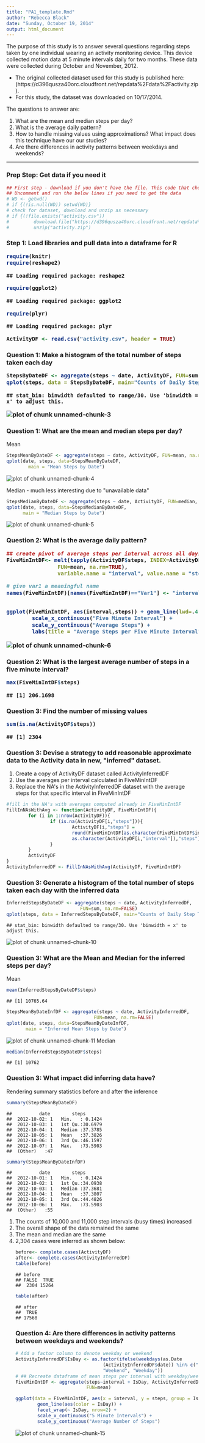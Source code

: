 ```yaml
---
title: "PA1_template.Rmd"
author: "Rebecca Black"
date: "Sunday, October 19, 2014"
output: html_document
---
```

The purpose of this study is to answer several questions regarding steps taken by one individual wearing an activity monitoring device. This device collected motion data at 5 minute intervals daily for two months.  These data were collected during October and November, 2012. 

<ul>
<li>The original collected dataset used for this study is published here: (https://d396qusza40orc.cloudfront.net/repdata%2Fdata%2Factivity.zip).</li>
<li>For this study, the dataset was downloaded on 10/17/2014.</li>
</ul>
The questions to answer are:
<ol>
<li>What are the mean and median steps per day?</li>
<li>What is the average daily pattern?</li>
<li>How to handle missing values using approximations?  What impact does this technique have our our studies?</li>
<li>Are there differences in activity patterns between weekdays and weekends?</li>
</ol>

_______________________________
<h3>Prep Step: Get data if you need it</h3>

```r
## First step - download if you don't have the file. This code that checks for the dataset, downloads and unzips it as necessary.
## Uncomment and run the below lines if you need to get the data
# WD <- getwd()
# if {(!is.null(WD)) setwd(WD)}
# check for dataset, download and unzip as necessary
# if {(!file.exists("activity.csv"))
#         download.file("https://d396qusza40orc.cloudfront.net/repdata%2Fdata%2Factivity.zip", "activity.zip" )
#         unzip("activity.zip")
```
<h3>Step 1: Load libraries and pull data into a dataframe for R

```r
require(knitr)
require(reshape2)
```

```
## Loading required package: reshape2
```

```r
require(ggplot2)
```

```
## Loading required package: ggplot2
```

```r
require(plyr)
```

```
## Loading required package: plyr
```

```r
ActivityDF <- read.csv("activity.csv", header = TRUE)
```
<h3>Question 1: Make a histogram of the total number of steps taken each day

```r
StepsByDateDF <- aggregate(steps ~ date, ActivityDF, FUN=sum, na.rm=FALSE)
qplot(steps, data = StepsByDateDF, main="Counts of Daily Step Totals", geom="histogram")
```

```
## stat_bin: binwidth defaulted to range/30. Use 'binwidth = x' to adjust this.
```

![plot of chunk unnamed-chunk-3](figure/unnamed-chunk-3-1.png) 
<h3>Question 1: What are the mean and median steps per day?</h3>

Mean

```r
StepsMeanByDateDF <- aggregate(steps ~ date, ActivityDF, FUN=mean, na.rm=FALSE)
qplot(date, steps, data=StepsMeanByDateDF, 
        main = "Mean Steps by Date")
```

![plot of chunk unnamed-chunk-4](figure/unnamed-chunk-4-1.png) 

Median - much less interesting due to "unavailable data"

```r
StepsMedianByDateDF <- aggregate(steps ~ date, ActivityDF, FUN=median, na.rm=FALSE)
qplot(date, steps, data=StepsMedianByDateDF, 
      main = "Median Steps by Date")
```

![plot of chunk unnamed-chunk-5](figure/unnamed-chunk-5-1.png) 
<h3>Question 2: What is the average daily pattern?

```r
## create pivot of average steps per interval across all days
FiveMinIntDF<- melt(tapply(ActivityDF$steps, INDEX=ActivityDF$interval, 
                FUN=mean, na.rm=TRUE), 
                variable.name = "interval", value.name = "steps")

# give var1 a meaningful name
names(FiveMinIntDF)[names(FiveMinIntDF)=="Var1"] <- "interval"


ggplot(FiveMinIntDF, aes(interval,steps)) + geom_line(lwd=.4) + 
        scale_x_continuous("Five Minute Interval") + 
        scale_y_continuous("Average Steps") +
        labs(title = "Average Steps per Five Minute Interval")
```

![plot of chunk unnamed-chunk-6](figure/unnamed-chunk-6-1.png) 
<h3>Question 2: What is the largest average number of steps in a five minute interval?

```r
max(FiveMinIntDF$steps)
```

```
## [1] 206.1698
```
<h3>Question 3: Find the number of missing values

```r
sum(is.na(ActivityDF$steps))
```

```
## [1] 2304
```
<h3> Question 3: Devise a strategy to add reasonable approximate data to the Activity data in new, "inferred" dataset.</h3>
<ol>
<li> Create a copy of ActivityDF dataset called ActivityInferredDF</li>
<li> Use the averages per interval calculated in FiveMinIntDF</li>
<li> Replace the NA's in the ActivityInferredDF dataset with the average steps for that specific interval in FiveMinIntDF</li>
</ol>

```r
#fill in the NA's with averages computed already in FiveMinIntDF
FillInNAsWithAvg <- function(ActivityDF, FiveMinIntDF){
        for (i in 1:nrow(ActivityDF)){
                if (is.na(ActivityDF[i,"steps"])){
                        ActivityDF[i,"steps"] = 
                        round(FiveMinIntDF[as.character(FiveMinIntDF$interval) == 
                        as.character(ActivityDF[i,"interval"]),"steps"])
                }
        }
        ActivityDF   
}
ActivityInferredDF <- FillInNAsWithAvg(ActivityDF, FiveMinIntDF)
```
<h3>Question 3: Generate a histogram of the total number of steps taken each day with the inferred data</h3>

```r
InferredStepsByDateDF <- aggregate(steps ~ date, ActivityInferredDF, 
                           FUN=sum, na.rm=FALSE)
qplot(steps, data = InferredStepsByDateDF, main="Counts of Daily Step Totals", geom="histogram")
```

```
## stat_bin: binwidth defaulted to range/30. Use 'binwidth = x' to adjust this.
```

![plot of chunk unnamed-chunk-10](figure/unnamed-chunk-10-1.png) 
<h3>Question 3: What are the Mean and Median for the inferred steps per day? </h3>
Mean

```r
mean(InferredStepsByDateDF$steps)
```

```
## [1] 10765.64
```

```r
StepsMeanByDateInfDF <- aggregate(steps ~ date, ActivityInferredDF, 
                                FUN=mean, na.rm=FALSE)
qplot(date, steps, data=StepsMeanByDateInfDF, 
       main = "Inferred Mean Steps by Date")
```

![plot of chunk unnamed-chunk-11](figure/unnamed-chunk-11-1.png) 
Median

```r
median(InferredStepsByDateDF$steps)
```

```
## [1] 10762
```
<h3>Question 3: What impact did inferring data have?</h3>
Rendering summary statistics before and after the inference

```r
summary(StepsMeanByDateDF)
```

```
##          date        steps        
##  2012-10-02: 1   Min.   : 0.1424  
##  2012-10-03: 1   1st Qu.:30.6979  
##  2012-10-04: 1   Median :37.3785  
##  2012-10-05: 1   Mean   :37.3826  
##  2012-10-06: 1   3rd Qu.:46.1597  
##  2012-10-07: 1   Max.   :73.5903  
##  (Other)   :47
```

```r
summary(StepsMeanByDateInfDF)
```

```
##          date        steps        
##  2012-10-01: 1   Min.   : 0.1424  
##  2012-10-02: 1   1st Qu.:34.0938  
##  2012-10-03: 1   Median :37.3681  
##  2012-10-04: 1   Mean   :37.3807  
##  2012-10-05: 1   3rd Qu.:44.4826  
##  2012-10-06: 1   Max.   :73.5903  
##  (Other)   :55
```
<ol>
<li>The counts of 10,000 and 11,000 step intervals (busy times) increased</li>
<li>The overall shape of the data remained the same</li>
<li>The mean and median are the same</li>
<li>2,304 cases were inferred as shown below:</li>

```r
before<- complete.cases(ActivityDF)
after<- complete.cases(ActivityInferredDF)
table(before)
```

```
## before
## FALSE  TRUE 
##  2304 15264
```

```r
table(after)
```

```
## after
##  TRUE 
## 17568
```
<h3>Question 4: Are there differences in activity patterns between weekdays and weekends?</h3>

```r
# Add a factor column to denote weekday or weekend 
ActivityInferredDF$IsDay <- as.factor(ifelse(weekdays(as.Date
                                (ActivityInferredDF$date)) %in% c("Saturday","Sunday"),
                                "Weekend", "Weekday")) 
# ## Recreate dataframe of mean steps per interval with weekday/weekend info
FiveMinIntDF <- aggregate(steps~interval + IsDay, ActivityInferredDF,
                          FUN=mean)

ggplot(data = FiveMinIntDF, aes(x = interval, y = steps, group = IsDay)) + geom_line(lwd=.3) + 
        geom_line(aes(color = IsDay)) +
        facet_wrap(~ IsDay, nrow=2) + 
        scale_x_continuous("5 Minute Intervals") + 
        scale_y_continuous("Average Number of Steps")
```

![plot of chunk unnamed-chunk-15](figure/unnamed-chunk-15-1.png) 
